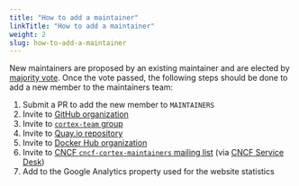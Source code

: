 ```yaml
---
title: "How to add a maintainer"
linkTitle: "How to add a maintainer"
weight: 2
slug: how-to-add-a-maintainer
---
```


New maintainers are proposed by an existing maintainer and are elected by [majority vote](./_index.md#changes-in-maintainership). Once the vote passed, the following steps should be done to add a new member to the maintainers team:

1. Submit a PR to add the new member to `MAINTAINERS`
2. Invite to [GitHub organization](https://github.com/orgs/cortexproject/people)
3. Invite to [`cortex-team` group](https://groups.google.com/forum/#!forum/cortex-team)
4. Invite to [Quay.io repository](https://quay.io/organization/cortexproject?tab=teams)
5. Invite to [Docker Hub organization](https://hub.docker.com/u/cortexproject)
6. Invite to [CNCF `cncf-cortex-maintainers` mailing list](https://lists.cncf.io/g/cncf-cortex-maintainers) (via [CNCF Service Desk](https://servicedesk.cncf.io))
7. Add to the Google Analytics property used for the website statistics
